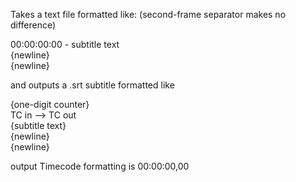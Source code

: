 Takes a text file formatted like: (second-frame separator makes no difference)

00:00:00:00 - subtitle text<br>
{newline}<br>
{newline}

and outputs a .srt subtitle formatted like

{one-digit counter}<br>
TC in --> TC out<br>
{subtitle text}<br>
{newline}<br>
{newline}


output Timecode formatting is 00:00:00,00
